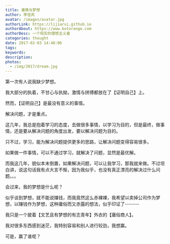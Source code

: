 ```yaml
---
title: 激情与梦想
author: 李佳芮
avatar: /images/avatar.jpg
authorLink: https://lijiarui.github.io
authorAbout: https://www.botorange.com
authorDesc: 一个现实的理想主义者
categories: thought
date: 2017-02-03 14:48:06
tags:
keywords:
description:
photos:
  - /img/2017/dream.jpg
---
```


第一次有人说我缺少梦想。        

我大部分的执着，不甘心与执拗，激情与拼搏都放在了【证明自己】上。        

然而，【证明自己】是最没有意义的事情。        

解决问题，才是重点。        

这几年，我总是抱着学习的态度，去做很多事情，以学习为目的，但是最终，做事情，还是要从解决问题的角度出发，要以解决问题为目的。        

只不过，学习，能为解决问题提供更多的思路，让解决问题变得容易很多。        

如果做一件事情，可以不通过学习，就解决了问题，显然是最优解。        

而我这几年，貌似本末倒置，如果解决问题，可以让我学习，那我就来做。不过坦白讲，说这句话我有点大言不惭，因为我似乎，也没有真正漂亮的解决过什么问题。。。        

会过来，我的梦想是什么呢？        

似乎谈到梦想，就不能说赚钱，而我竟然这么赤裸裸，我希望以卖掉公司作为梦想，以赚钱作为梦想，这种庸俗而又赤露的想法，似乎印证了-------        

我只是一个披着【文艺且有梦想的有志青年】外衣的【庸俗商人】。        

我对很多东西感到迷茫，我特别容易和别人进行较劲，我想赢。        

可是，赢了谁呢？        